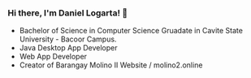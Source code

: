### Hi there, I'm Daniel Logarta! 👋

- Bachelor of Science in Computer Science Gruadate in Cavite State University - Bacoor Campus.
- Java Desktop App Developer
- Web App Developer
- Creator of Barangay Molino II Website / molino2.online
